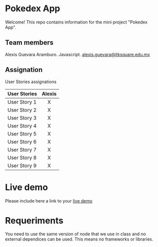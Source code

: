 
# Pokedex App

Welcome! This repo contains information for the mini project "Pokedex App".

## Team members

Alexis Guevara Aramburo. Javascript. alexis.guevara@itksquare.edu.mx

## Assignation 

User Stories assignations

| User Stories     | Alexis |
| ---------------- | :--: |
| User Story 1 |  X   |
| User Story 2 |  X   |
| User Story 3 |  X   |
| User Story 4 |  X   |
| User Story 5 |  X   |
| User Story 6 |  X   |
| User Story 7 |  X   |
| User Story 8 |  X   |
| User Story 9 |  X   |

# Live demo

Please include here a link to your [live demo](https://alexisguevara-ksquare.github.io/AsyncJSMiniProject2/)

# Requeriments
You need to use the same version of node that we use in class and no external dependices can be used. This means no frameworks or libraries.
